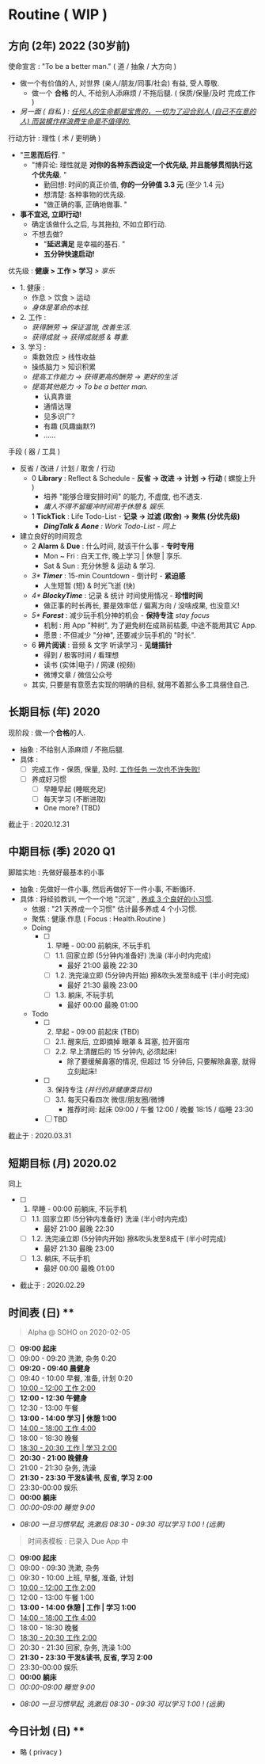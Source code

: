 # Routine ( WIP )

## 方向 (2年) 2022 (30岁前)

使命宣言 : "To be a better man." ( 道 / 抽象 / 大方向 )

- 做一个有价值的人, 对世界 (亲人/朋友/同事/社会) 有益, 受人尊敬.
    <!-- - 亲人: 家和万事兴 / 近亲 (爷爷的七个儿女) -->
    <!-- - 朋友: 初中 / 高中 / 大学 -->
    <!-- - 同事: MAPI / 视频平台 / 饿了么众包物流 -->
    - 做一个 **合格** 的人, 不给别人添麻烦 / 不拖后腿. ( 保质/保量/及时 完成工作 )
- _另一面 ( 自私 ) : <u>任何人的生命都是宝贵的，一切为了迎合别人 (自己不在意的人) 而装模作样浪费生命是不值得的.</u>_

行动方针 : 理性 ( 术 / 更明确 )

- "**三思而后行**. "
    - "博弈论: 理性就是 **对你的各种东西设定一个优先级, 并且能够贯彻执行这个优先级**. "
        - 勤回想: 时间的真正价值, **你的一分钟值 3.3 元** (至少 1.4 元)
        - 想清楚: 各种事物的优先级.
        - "做正确的事, 正确地做事. "
- **事不宜迟, 立即行动!**
    - 确定该做什么之后, 与其拖拉, 不如立即行动.
    - 不想去做?
        - "**延迟满足** 是幸福的基石. "
        - **五分钟快速启动!**

优先级 : **健康 > 工作 > 学习** _> 享乐_

- 1\. 健康 :
    - 作息 > 饮食 > 运动
    - _身体是革命的本钱._
- 2\. 工作 :
    - _获得酬劳 → 保证温饱, 改善生活._
    - _获得成就 → 获得成就感 & 尊重._
- 3\. 学习 :
    - 乘数效应 > 线性收益
    - 操练脑力 > 知识积累
    - _提高工作能力 → 获得更高的酬劳 → 更好的生活_
    - _提高其他能力 → To be a better man._
        - 认真靠谱
        - 通情达理
        - 见多识广?
        - 有趣 (风趣幽默?)
        - ……

手段 ( 器 / 工具 )

- 反省 / 改进 / 计划 / 取舍 / 行动
    <!-- - 树立目标 → 行动 → 记录, 总结 (发现问题) → 反省 (分析问题 根本原因) → 改进 (解决方案) → 计划 → 行动 -->
    - 0 **Library** : Reflect & Schedule - **反省 → 改进 → 计划 → 行动** ( 螺旋上升 )
        - 培养 "能够合理安排时间" 的能力, 不虚度, 也不透支.
        <!-- ( 尽可能 Work-Life Balance ) -->
        - _庸人不得不留缓冲时间用于休憩 & 娱乐._
    - 1 **TickTick** : Life Todo-List - **记录 → 过滤 (取舍) → 聚焦 (分优先级)**
        - _**DingTalk & Aone** : Work Todo-List - 同上_
- 建立良好的时间观念
    - 2 **Alarm** & **Due** : 什么时间, 就该干什么事 - **专时专用** <!-- 闹钟 & 时间表 -->
        <!-- - Mon ~ Fri : 白天工作, 晚上学习, 节制享乐, 早睡早起. -->
        - Mon ~ Fri : 白天工作, 晚上学习 | 休憩 | 享乐.
        - Sat & Sun : 充分休憩 & 运动 & 学习.
    - _3\* **Timer**_ : 15-min Countdown - 倒计时 - **紧迫感**
        - 人生短暂 (短) & 时光飞逝 (快)
    - _4\* **BlockyTime**_ : 记录 & 统计 时间使用情况 - **珍惜时间**
        - 做正事的时长再长, 要是效率低 / 偏离方向 / 没啥成果, 也没意义!
    - _5\* **Forest**_ : 减少玩手机分神的机会 - **保持专注** _stay focus_
        - 机制 : 用 App "种树", 为了避免树在成熟前枯萎, 中途不能用其它 App.
        - 愿景 : 不但减少 "分神", 还要减少玩手机的 "时长".
    - 6 **碎片阅读** : 音频 & 文字 听读学习 - **见缝插针**
        - 得到 / 极客时间 / 看理想
        - 读书 (实体|电子) / 网课 (视频)
        - 微博文章 / 微信公众号
    - 其实, 只要是有意愿去实现的明确的目标, 就用不着那么多工具捆住自己.

## 长期目标 (年) 2020

现阶段 : 做一个**合格**的人.

- 抽象 : 不给别人添麻烦 / 不拖后腿.
- 具体 :
    - [ ] 完成工作 - 保质, 保量, 及时. <u>工作任务 一次也不许失败!</u>
    - [ ] 养成好习惯
        - [ ] 早睡早起 (睡眠充足)
        - [ ] 每天学习 (不断进取)
        - One more? (TBD)

截止于 : 2020.12.31

## 中期目标 (季) 2020 Q1

脚踏实地 : 先做好最基本的小事

- 抽象 : 先做好一件小事, 然后再做好下一件小事, 不断循环.
- 具体 : 将经验教训, 一个一个地 "沉淀" , <u>养成 3 个良好的小习惯</u>.
    - 依据 : "21 天养成一个习惯" 估计最多养成 4 个小习惯.
    - 聚焦 : 健康.作息 ( Focus : Health.Routine )
    - Doing
        - [ ] 1. 早睡 - 00:00 前躺床, 不玩手机
            - [ ] 1.1. 回家立即 (5分钟内准备好) 洗澡 (半小时内完成)
                - 最好 21:00 最晚 22:30
            - [ ] 1.2. 洗完澡立即 (5分钟内开始) 擦&吹头发至8成干 (半小时完成)
                - 最好 21:30 最晚 23:00
            - [ ] 1.3. 躺床, 不玩手机
                - 最好 00:00 最晚 01:00
    - Todo
        - [ ] 2. 早起 - 09:00 前起床 (TBD)
            - [ ] 2.1. 醒来后, 立即摘掉 眼罩 & 耳塞, 拉开窗帘
            - [ ] 2.2. 早上清醒后的 15 分钟内, 必须起床!
                - 除了要缓解鼻塞的情况, 但超过 15 分钟后, 只要解除鼻塞, 就得立刻起床!
        - [ ] 3. 保持专注 _(并行的非健康类目标)_
            - [ ] 3.1. 每天只看四次 微信/朋友圈/微博
                - 推荐时间: 起床 09:00 / 午餐 12:00 / 晚餐 18:15 / 临睡 23:30
        - [ ] TBD

截止于 : 2020.03.31

## 短期目标 (月) 2020.02

同上

- [ ] 1. 早睡 - 00:00 前躺床, 不玩手机
    - [ ] 1.1. 回家立即 (5分钟内准备好) 洗澡 (半小时内完成)
        - 最好 21:00 最晚 22:30
    - [ ] 1.2. 洗完澡立即 (5分钟内开始) 擦&吹头发至8成干 (半小时完成)
        - 最好 21:30 最晚 23:00
    - [ ] 1.3. 躺床, 不玩手机
        - 最好 00:00 最晚 01:00
- 截止于 : 2020.02.29

## 时间表 (日) **

> Alpha @ SOHO on 2020-02-05

- [ ] **09:00 起床**
- [ ] 09:00 - 09:20 洗漱, 杂务 0:20
- [ ] **09:20 - 09:40 晨健身**
- [ ] 09:40 - 10:00 早餐, 准备, 计划 0:20
- [ ] <u>10:00 - 12:00 工作 2:00</u>
- [ ] **12:00 - 12:30 午健身**
- [ ] 12:30 - 13:00 午餐
- [ ] **13:00 - 14:00 学习 | 休憩 1:00**
- [ ] <u>14:00 - 18:00 工作 4:00</u>
- [ ] 18:00 - 18:30 晚餐
- [ ] <u>18:30 - 20:30 工作 | 学习 2:00</u>
- [ ] **20:30 - 21:00 晚健身**
- [ ] 21:00 - 21:30 杂务, 洗澡
- [ ] **21:30 - 23:30 干发&读书, 反省, 学习 2:00**
- [ ] 23:30-00:00 娱乐
- [ ] **00:00 躺床**
- [ ] _00:00-09:00 睡觉 9:00_
- _08:00 一旦习惯早起, 洗漱后 08:30 - 09:30 可以学习 1:00 ! (远景)_

> 时间表模板 : 已录入 Due App 中

- [ ] **09:00 起床**
- [ ] 09:00 - 09:30 洗漱, 杂务
- [ ] 09:30 - 10:00 上班, 早餐, 准备, 计划
- [ ] <u>10:00 - 12:00 工作 2:00</u>
- [ ] 12:00 - 13:00 午餐 1:00
- [ ] **13:00 - 14:00 休憩 | 工作 | 学习 1:00**
- [ ] <u>14:00 - 18:00 工作 4:00</u>
- [ ] 18:00 - 18:30 晚餐
- [ ] <u>18:30 - 20:30 工作 2:00</u>
- [ ] 20:30 - 21:30 回家, 杂务, 洗澡 1:00
- [ ] **21:30 - 23:30 干发&读书, 反省, 学习 2:00**
- [ ] 23:30-00:00 娱乐
- [ ] **00:00 躺床**
- [ ] _00:00-09:00 睡觉 9:00_
- _08:00 一旦习惯早起, 洗漱后 08:30 - 09:30 可以学习 1:00 ! (远景)_

## 今日计划 (日) **

- 略 ( privacy )
